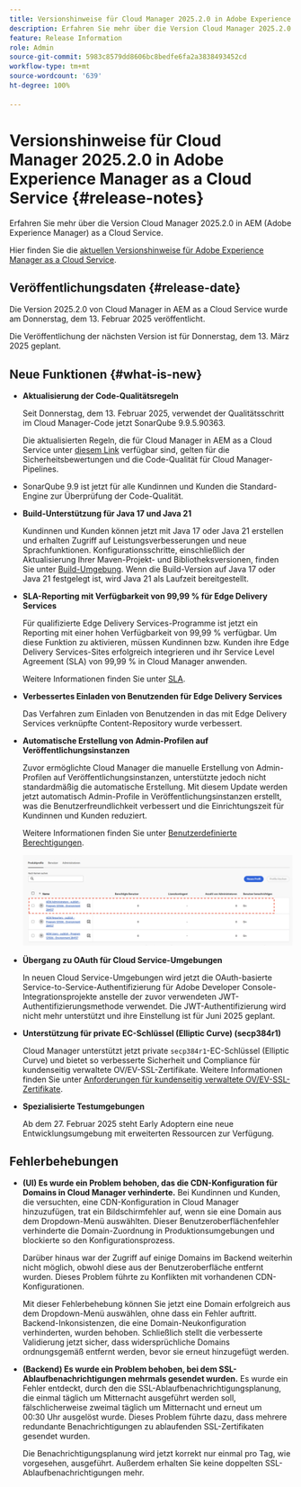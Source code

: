 ```yaml
---
title: Versionshinweise für Cloud Manager 2025.2.0 in Adobe Experience Manager as a Cloud Service
description: Erfahren Sie mehr über die Version Cloud Manager 2025.2.0 in AEM as a Cloud Service.
feature: Release Information
role: Admin
source-git-commit: 5983c8579dd8606bc8bedfe6fa2a3838493452cd
workflow-type: tm+mt
source-wordcount: '639'
ht-degree: 100%

---
```


# Versionshinweise für Cloud Manager 2025.2.0 in Adobe Experience Manager as a Cloud Service {#release-notes}

<!-- https://wiki.corp.adobe.com/pages/viewpage.action?pageId=3389843928 -->

Erfahren Sie mehr über die Version Cloud Manager 2025.2.0 in AEM (Adobe Experience Manager) as a Cloud Service.


Hier finden Sie die [aktuellen Versionshinweise für Adobe Experience Manager as a Cloud Service](/help/release-notes/release-notes-cloud/release-notes-current.md).

## Veröffentlichungsdaten {#release-date}

Die Version 2025.2.0 von Cloud Manager in AEM as a Cloud Service wurde am Donnerstag, dem 13. Februar 2025 veröffentlicht.

Die Veröffentlichung der nächsten Version ist für Donnerstag, dem 13. März 2025 geplant.

## Neue Funktionen {#what-is-new}

* **Aktualisierung der Code-Qualitätsregeln**

  Seit Donnerstag, dem 13. Februar 2025, verwendet der Qualitätsschritt im Cloud Manager-Code jetzt SonarQube 9.9.5.90363.

  Die aktualisierten Regeln, die für Cloud Manager in AEM as a Cloud Service unter [diesem Link](/help/implementing/cloud-manager/code-quality-testing.md#understanding-code-quality-rules) verfügbar sind, gelten für die Sicherheitsbewertungen und die Code-Qualität für Cloud Manager-Pipelines.

* SonarQube 9.9 ist jetzt für alle Kundinnen und Kunden die Standard-Engine zur Überprüfung der Code-Qualität.

* **Build-Unterstützung für Java 17 und Java 21**

  Kundinnen und Kunden können jetzt mit Java 17 oder Java 21 erstellen und erhalten Zugriff auf Leistungsverbesserungen und neue Sprachfunktionen. Konfigurationsschritte, einschließlich der Aktualisierung Ihrer Maven-Projekt- und Bibliotheksversionen, finden Sie unter [Build-Umgebung](/help/implementing/cloud-manager/getting-access-to-aem-in-cloud/build-environment-details.md). Wenn die Build-Version auf Java 17 oder Java 21 festgelegt ist, wird Java 21 als Laufzeit bereitgestellt.

* **SLA-Reporting mit Verfügbarkeit von 99,99 % für Edge Delivery Services**

  Für qualifizierte Edge Delivery Services-Programme ist jetzt ein Reporting mit einer hohen Verfügbarkeit von 99,99 % verfügbar. Um diese Funktion zu aktivieren, müssen Kundinnen bzw. Kunden ihre Edge Delivery Services-Sites erfolgreich integrieren und ihr Service Level Agreement (SLA) von 99,99 % in Cloud Manager anwenden.

  Weitere Informationen finden Sie unter [SLA](/help/implementing/cloud-manager/getting-access-to-aem-in-cloud/creating-production-programs.md#sla).

* **Verbessertes Einladen von Benutzenden für Edge Delivery Services**

  Das Verfahren zum Einladen von Benutzenden in das mit Edge Delivery Services verknüpfte Content-Repository wurde verbessert. <!-- CMGR-65331 -->

* **Automatische Erstellung von Admin-Profilen auf Veröffentlichungsinstanzen**

  Zuvor ermöglichte Cloud Manager die manuelle Erstellung von Admin-Profilen auf Veröffentlichungsinstanzen, unterstützte jedoch nicht standardmäßig die automatische Erstellung. Mit diesem Update werden jetzt automatisch Admin-Profile in Veröffentlichungsinstanzen erstellt, was die Benutzerfreundlichkeit verbessert und die Einrichtungszeit für Kundinnen und Kunden reduziert.

  Weitere Informationen finden Sie unter [Benutzerdefinierte Berechtigungen](/help/implementing/cloud-manager/custom-permissions.md).

  ![Filtern von Pipeline-Aktivitäten](/help/implementing/cloud-manager/release-notes/assets/product-profiles.png)

* **Übergang zu OAuth für Cloud Service-Umgebungen**

  In neuen Cloud Service-Umgebungen wird jetzt die OAuth-basierte Service-to-Service-Authentifizierung für Adobe Developer Console-Integrationsprojekte anstelle der zuvor verwendeten JWT-Authentifizierungsmethode verwendet. Die JWT-Authentifizierung wird nicht mehr unterstützt und ihre Einstellung ist für Juni 2025 geplant.

* **Unterstützung für private EC-Schlüssel (Elliptic Curve) (secp384r1)**

  Cloud Manager unterstützt jetzt private `secp384r1`-EC-Schlüssel (Elliptic Curve) und bietet so verbesserte Sicherheit und Compliance für kundenseitig verwaltete OV/EV-SSL-Zertifikate.
Weitere Informationen finden Sie unter [Anforderungen für kundenseitig verwaltete OV/EV-SSL-Zertifikate](/help/implementing/cloud-manager/managing-ssl-certifications/introduction-to-ssl-certificates.md#requirements). <!-- CMGR-63636 -->

* **Spezialisierte Testumgebungen**

  Ab dem 27. Februar 2025 steht Early Adoptern eine neue Entwicklungsumgebung mit erweiterten Ressourcen zur Verfügung.


<!--
## Early adoption program {#early-adoption}

Be a part of Cloud Manager's early adoption program and have a chance to test upcoming features. -->


## Fehlerbehebungen

* **(UI) Es wurde ein Problem behoben, das die CDN-Konfiguration für Domains in Cloud Manager verhinderte.**
Bei Kundinnen und Kunden, die versuchten, eine CDN-Konfiguration in Cloud Manager hinzuzufügen, trat ein Bildschirmfehler auf, wenn sie eine Domain aus dem Dropdown-Menü auswählten. Dieser Benutzeroberflächenfehler verhinderte die Domain-Zuordnung in Produktionsumgebungen und blockierte so den Konfigurationsprozess.

  Darüber hinaus war der Zugriff auf einige Domains im Backend weiterhin nicht möglich, obwohl diese aus der Benutzeroberfläche entfernt wurden. Dieses Problem führte zu Konflikten mit vorhandenen CDN-Konfigurationen.

  Mit dieser Fehlerbehebung können Sie jetzt eine Domain erfolgreich aus dem Dropdown-Menü auswählen, ohne dass ein Fehler auftritt. Backend-Inkonsistenzen, die eine Domain-Neukonfiguration verhinderten, wurden behoben. Schließlich stellt die verbesserte Validierung jetzt sicher, dass widersprüchliche Domains ordnungsgemäß entfernt werden, bevor sie erneut hinzugefügt werden.<!-- CMGR-64888 -->
* **(Backend) Es wurde ein Problem behoben, bei dem SSL-Ablaufbenachrichtigungen mehrmals gesendet wurden.**
Es wurde ein Fehler entdeckt, durch den die SSL-Ablaufbenachrichtigungsplanung, die einmal täglich um Mitternacht ausgeführt werden soll, fälschlicherweise zweimal täglich um Mitternacht und erneut um 00:30 Uhr ausgelöst wurde. Dieses Problem führte dazu, dass mehrere redundante Benachrichtigungen zu ablaufenden SSL-Zertifikaten gesendet wurden.

  Die Benachrichtigungsplanung wird jetzt korrekt nur einmal pro Tag, wie vorgesehen, ausgeführt. Außerdem erhalten Sie keine doppelten SSL-Ablaufbenachrichtigungen mehr. <!-- CMGR-64748 -->




<!-- ## Known issues {#known-issues} -->
